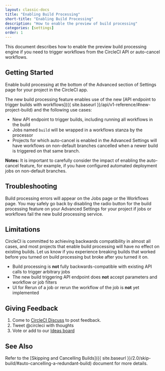 ```yaml
---
layout: classic-docs
title: "Enabling Build Processing"
short-title: "Enabling Build Processing"
description: "How to enable the preview of build processing"
categories: [settings]
order: 1
---
```


This document describes how to enable the preview build processing engine if you need to trigger workflows from the CircleCI API or auto-cancel workflows.

## Getting Started
Enable build processing at the bottom of the Advanced section of Settings page for your project in the CircleCI app. 

The new build processing feature enables use of the new [API endpoint to trigger builds with workflows]({{ site.baseurl }}/api/v1-reference/#new-project-build) and the following use cases:

- New API endpoint to trigger builds, including running all workflows in the build
- Jobs named `build` will be wrapped in a workflows stanza by the processor
- Projects for which auto-cancel is enabled in the Advanced Settings will have workflows on non-default branches cancelled when a newer build is triggered on that same branch. 

**Notes:** It is important to carefully consider the impact of enabling the auto-cancel feature, for example, if you have configured automated deployment jobs on non-default branches. 

## Troubleshooting

Build processing errors will appear on the Jobs page or the Workflows page. You may safely go back by disabling the radio button for the build processing feature on your Advanced Settings for your project if jobs or workflows fail the new build processing service.

## Limitations
CircleCI is committed to achieving backwards compatibility in almost all cases, and most projects that enable build processing will have no effect on existing builds. Let us know if you experience breaking builds that worked before you turned on build processing but broke after you turned it on. 

- Build processing is **not** fully backwards-compatible with existing API calls to trigger arbitrary jobs
- The new build triggering API endpoint does **not** accept parameters and workflow or job filters
- UI for Rerun of a job or rerun the workflow of the job is **not** yet implemented

## Giving Feedback
1. Come to [CircleCI Discuss](https://discuss.circleci.com/t/2-1-config-and-build-processing/24102) to post feedback.
2. Tweet @circleci with thoughts
3. Vote or add to our [Ideas board](https://circleci.com/ideas/)

## See Also

Refer to the [Skipping and Cancelling Builds]({{ site.baseurl }}/2.0/skip-build/#auto-cancelling-a-redundant-build) document for more details.
